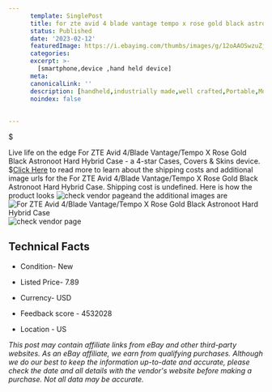 ```yaml
---
      template: SinglePost
      title: for zte avid 4 blade vantage tempo x rose gold black astronoot hard hybrid case
      status: Published
      date: '2023-02-12'
      featuredImage: https://i.ebayimg.com/thumbs/images/g/12oAAOSwzuZjWeSK/s-l225.jpg
      categories: 
      excerpt: >-
        [smartphone,device ,hand held device]
      meta:
      canonicalLink: ''
      description: [handheld,industrially made,well crafted,Portable,Mobile,Compact,Convenient,Lightweight,Maneuverable,Man-portable,Miniature,Carriable,Hand-held,Light,Holdable,Transportable,Mobile device,Pocket-sized,On-the-go,Wireless,Cordless,Compact size,Convenient size, smartphone,device ,hand held device]
      noindex: false
      
        
---
```

$

Live life on the edge For ZTE Avid 4/Blade Vantage/Tempo X Rose Gold Black Astronoot Hard Hybrid Case - a 4-star Cases, Covers & Skins device.
$[Click Here](https://www.ebay.com/itm/394173147390?hash=item5bc68ce8fe%3Ag%3A12oAAOSwzuZjWeSK&mkevt=1&mkcid=1&mkrid=711-53200-19255-0&campid=%253CePNCampaignId%253E&customid=%253CreferenceId%253E&toolid=10049) to read more to learn about the shipping costs and additional image urls for the For ZTE Avid 4/Blade Vantage/Tempo X Rose Gold Black Astronoot Hard Hybrid Case. Shipping cost is undefined. Here is how the product looks ![check vendor page](https://i.ebayimg.com/thumbs/images/g/12oAAOSwzuZjWeSK/s-l225.jpg)and the additional images are![For ZTE Avid 4/Blade Vantage/Tempo X Rose Gold Black Astronoot Hard Hybrid Case](https://i.ebayimg.com/images/g/12oAAOSwzuZjWeSK/s-l1600.jpg)![check vendor page](https://origin-galleryplus.ebayimg.com/ws/web/394173147390_2_0_1/225x225.jpg,https://origin-galleryplus.ebayimg.com/ws/web/394173147390_3_0_1/225x225.jpg,https://origin-galleryplus.ebayimg.com/ws/web/394173147390_4_0_1/225x225.jpg)



 ## Technical Facts 



     
      

 - Condition- New 


      

 - Listed Price- 7.89 


      

 - Currency- USD 


      

 - Feedback score - 4532028 


      

 - Location - US 


      
      

 *_This post may contain affiliate links from eBay and other third-party websites. As an eBay affiliate, we earn from qualifying purchases. Although we do our best to keep the information up-to-date and accurate, please check the date and all details with the vendor's website before making a purchase. Not all data may be accurate._*






